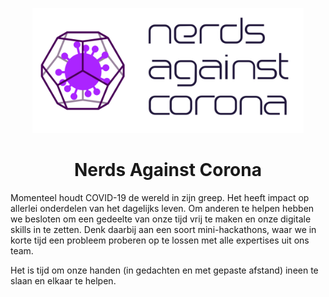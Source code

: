 <p align="center">
  <a href="https://www.gatsbyjs.org">
    <img alt="Gatsby" src="https://github.com/yoeran/nerds-against-corona/blob/master/src/images/logo-nerds-against-corona.png" height="200" />
  </a>
</p>
<h1 align="center">
  Nerds Against Corona
</h1>

Momenteel houdt COVID-19 de wereld in zijn greep. Het heeft impact op allerlei onderdelen van het dagelijks leven. Om anderen te helpen hebben we besloten om een gedeelte van onze tijd vrij te maken en onze digitale skills in te zetten. Denk daarbij aan een soort mini-hackathons, waar we in korte tijd een probleem proberen op te lossen met alle expertises uit ons team.

Het is tijd om onze handen (in gedachten en met gepaste afstand) ineen te slaan en elkaar te helpen.
